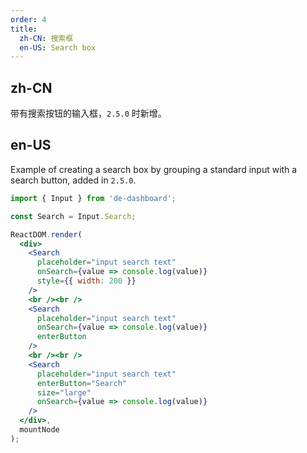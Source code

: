 ```yaml
---
order: 4
title:
  zh-CN: 搜索框
  en-US: Search box
---
```


## zh-CN

带有搜索按钮的输入框，`2.5.0` 时新增。

## en-US

Example of creating a search box by grouping a standard input with a search button, added in `2.5.0`.

````jsx
import { Input } from 'de-dashboard';

const Search = Input.Search;

ReactDOM.render(
  <div>
    <Search
      placeholder="input search text"
      onSearch={value => console.log(value)}
      style={{ width: 200 }}
    />
    <br /><br />
    <Search
      placeholder="input search text"
      onSearch={value => console.log(value)}
      enterButton
    />
    <br /><br />
    <Search
      placeholder="input search text"
      enterButton="Search"
      size="large"
      onSearch={value => console.log(value)}
    />
  </div>,
  mountNode
);
````
